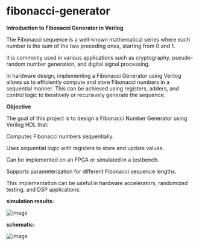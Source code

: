 # fibonacci-generator

**Introduction to Fibonacci Generator in Verilog**

The Fibonacci sequence is a well-known mathematical series where each number is the sum of the two preceding ones, starting from 0 and 1. 

It is commonly used in various applications such as cryptography, pseudo-random number generation, and digital signal processing.

In hardware design, implementing a Fibonacci Generator using Verilog allows us to efficiently compute and store Fibonacci numbers in a sequential manner. This can be achieved using registers, adders, and control logic to iteratively or recursively generate the sequence.

**Objective**

The goal of this project is to design a Fibonacci Number Generator using Verilog HDL that:

Computes Fibonacci numbers sequentially.

Uses sequential logic with registers to store and update values.

Can be implemented on an FPGA or simulated in a testbench.

Supports parameterization for different Fibonacci sequence lengths.

This implementation can be useful in hardware accelerators, randomized testing, and DSP applications.


**simulation results:**

![image](https://github.com/user-attachments/assets/0dcbbffa-c808-40ab-a030-a2f35151259b)

**schematic:**

![image](https://github.com/user-attachments/assets/47c4c821-70a5-4fc4-983d-45f60a59ffcb)
